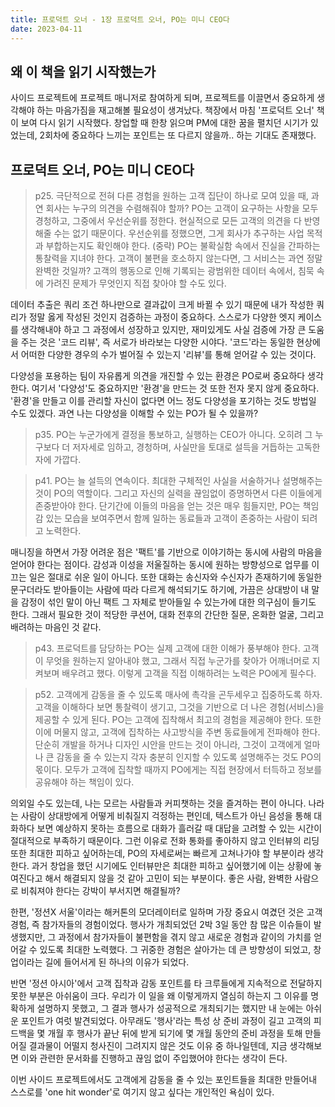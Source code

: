 ```yaml
---
title: 프로덕트 오너 - 1장 프로덕트 오너, PO는 미니 CEO다
date: 2023-04-11
---
```


## 왜 이 책을 읽기 시작했는가

사이드 프로젝트에 프로젝트 매니저로 참여하게 되며, 프로젝트를 이끌면서 중요하게 생각해야 하는 마음가짐을 재고해볼 필요성이 생겨났다.
책장에서 마침 '프로덕트 오너' 책이 보여 다시 읽기 시작했다. 창업할 때 한창 읽으며 PM에 대한 꿈을 펼치던 시기가 있었는데, 2회차에 중요하다 느끼는 포인트는 또 다르지 않을까.. 하는 기대도 존재했다.


## 프로덕트 오너, PO는 미니 CEO다
> p25. 극단적으로 전혀 다른 경험을 원하는 고객 집단이 하나로 모여 있을 때, 과연 회사는 누구의 의견을 수렴해줘야 할까? PO는 고객이 요구하는 사항을 모두 경청하고, 그중에서 우선순위를 정한다. 현실적으로 모든 고객의 의견을 다 반영해줄 수는 없기 때문이다. 우선순위를 정했으면, 그게 회사가 추구하는 사업 목적과 부합하는지도 확인해야 한다. (중략) PO는 불확실함 속에서 진실을 간파하는 통찰력을 지녀야 한다. 고객이 불편을 호소하지 않는다면, 그 서비스는 과연 정말 완벽한 것일까? 고객의 행동으로 인해 기록되는 광범위한 데이터 속에서, 침묵 속에 가려진 문제가 무엇인지 직접 찾아야 할 수도 있다.

데이터 추출은 쿼리 조건 하나만으로 결과값이 크게 바뀔 수 있기 때문에 내가 작성한 쿼리가 정말 옳게 작성된 것인지 검증하는 과정이 중요하다. 스스로가 다양한 엣지 케이스를 생각해내야 하고 그 과정에서 성장하고 있지만, 재미있게도 사실 검증에 가장 큰 도움을 주는 것은 '코드 리뷰', 즉 서로가 바라보는 다양한 시야다. '코드'라는 동일한 현상에서 어떠한 다양한 경우의 수가 벌어질 수 있는지 '리뷰'를 통해 얻어갈 수 있는 것이다.

다양성을 포용하는 팀이 자유롭게 의견을 개진할 수 있는 환경은 PO로써 중요하다 생각한다. 여기서 '다양성'도 중요하지만 '환경'을 만드는 것 또한 전자 못지 않게 중요하다. '환경'을 만들고 이를 관리할 자신이 없다면 어느 정도 다양성을 포기하는 것도 방법일 수도 있겠다. 과연 나는 다양성을 이해할 수 있는 PO가 될 수 있을까?

> p35. PO는 누군가에게 결정을 통보하고, 실행하는 CEO가 아니다. 오히려 그 누구보다 더 저자세로 임하고, 경청하며, 사실만을 토대로 설득을 거듭하는 고독한 자에 가깝다.

> p41. PO는 늘 설득의 연속이다. 최대한 구체적인 사실을 서술하거나 설명해주는 것이 PO의 역할이다. 그리고 자신의 실력을 끊임없이 증명하면서 다른 이들에게 존중받아야 한다. 단기간에 이들의 마음을 얻는 것은 매우 힘들지만, PO는 책임감 있는 모습을 보여주면서 함께 일하는 동료들과 고객이 존중하는 사람이 되려고 노력한다.

매니징을 하면서 가장 어려운 점은 '팩트'를 기반으로 이야기하는 동시에 사람의 마음을 얻어야 한다는 점이다. 감성과 이성을 저울질하는 동시에 원하는 방향성으로 업무를 이끄는 일은 절대로 쉬운 일이 아니다. 또한 대화는 송신자와 수신자가 존재하기에 동일한 문구더라도 받아들이는 사람에 따라 다르게 해석되기도 하기에, 가끔은 상대방이 내 말을 감정이 섞인 말이 아닌 팩트 그 자체로 받아들일 수 있는가에 대한 의구심이 들기도 한다. 그래서 필요한 것이 적당한 쿠션어, 대화 전후의 간단한 질문, 온화한 얼굴, 그리고 배려하는 마음인 것 같다.

> p43. 프로덕트를 담당하는 PO는 실제 고객에 대한 이해가 풍부해야 한다. 고객이 무엇을 원하는지 알아내야 했고, 그래서 직접 누군가를 찾아가 어깨너머로 지켜보며 배우려고 했다. 이렇게 고객을 직접 이해하려는 노력은 PO에게 필수다.

> p52. 고객에게 감동을 줄 수 있도록 매사에 촉각을 곤두세우고 집중하도록 하자. 고객을 이해하다 보면 통찰력이 생기고, 그것을 기반으로 더 나은 경험(서비스)을 제공할 수 있게 된다. PO는 고객에 집착해서 최고의 경험을 제공해야 한다. 또한 이에 머물지 않고, 고객에 집착하는 사고방식을 주변 동료들에게 전파해야 한다. 단순히 개발을 하거나 디자인 시안을 만드는 것이 아니라, 그것이 고객에게 얼마나 큰 감동을 줄 수 있는지 각자 충분히 인지할 수 있도록 설명해주는 것도 PO의 몫이다. 모두가 고객에 집착할 때까지 PO에게는 직접 현장에서 터득하고 정보를 공유해야 하는 책임이 있다.

의외일 수도 있는데, 나는 모르는 사람들과 커피챗하는 것을 즐겨하는 편이 아니다. 나라는 사람이 상대방에게 어떻게 비춰질지 걱정하는 편인데, 텍스트가 아닌 음성을 통해 대화하다 보면 예상하지 못하는 흐름으로 대화가 흘러갈 때 대답을 고려할 수 있는 시간이 절대적으로 부족하기 때문이다. 그런 이유로 전화 통화를 좋아하지 않고 인터뷰의 리딩 또한 최대한 피하고 싶어하는데, PO의 자세로써는 빠르게 고쳐나가야 할 부분이라 생각한다. 과거 창업을 했던 시기에도 인터뷰만은 최대한 피하고 싶어했기에 이는 상황에 놓여진다고 해서 해결되지 않을 것 같아 고민이 되는 부분이다. 좋은 사람, 완벽한 사람으로 비춰져야 한다는 강박이 부서지면 해결될까?

한편, '정션X 서울'이라는 해커톤의 모더레이터로 일하며 가장 중요시 여겼던 것은 고객 경험, 즉 참가자들의 경험이었다. 행사가 개최되었던 2박 3일 동안 참 많은 이슈들이 발생했지만, 그 과정에서 참가자들이 불편함을 겪지 않고 새로운 경험과 같이의 가치를 얻어갈 수 있도록 최대한 노력했다. 그 귀중한 경험은 살아가는 데 큰 방향성이 되었고, 창업이라는 길에 들어서게 된 하나의 이유가 되었다.

반면 '정션 아시아'에서 고객 집착과 감동 포인트를 타 크루들에게 지속적으로 전달하지 못한 부분은 아쉬움이 크다. 우리가 이 일을 왜 이렇게까지 열심히 하는지 그 이유를 명확하게 설명하지 못했고, 그 결과 행사가 성공적으로 개최되기는 했지만 내 눈에는 아쉬운 포인트가 여럿 발견되었다. 아무래도 '행사'라는 특성 상 준비 과정이 길고 고객의 피드백을 몇 개월 후 행사가 끝난 뒤에 받게 되기에 몇 개월 동안의 준비 과정을 토해 만들어질 결과물이 어떨지 청사진이 그려지지 않은 것도 이유 중 하나일텐데, 지금 생각해보면 이와 관련한 문서화를 진행하고 끊임 없이 주입했어야 한다는 생각이 든다.

이번 사이드 프로젝트에서도 고객에게 감동을 줄 수 있는 포인트들을 최대한 만들어내 스스로를 'one hit wonder'로 여기지 않고 싶다는 개인적인 욕심이 있다.